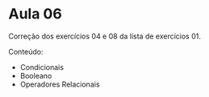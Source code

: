# Aula 06

Correção dos exercícios 04 e 08 da lista de exercícios 01.

Conteúdo:

- Condicionais
- Booleano
- Operadores Relacionais
